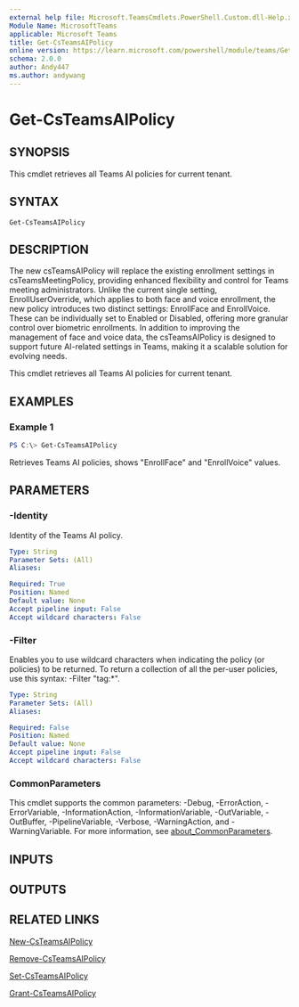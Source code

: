 ```yaml
---
external help file: Microsoft.TeamsCmdlets.PowerShell.Custom.dll-Help.xml
Module Name: MicrosoftTeams
applicable: Microsoft Teams
title: Get-CsTeamsAIPolicy
online version: https://learn.microsoft.com/powershell/module/teams/Get-CsTeamsAIPolicy
schema: 2.0.0
author: Andy447
ms.author: andywang
---
```


# Get-CsTeamsAIPolicy

## SYNOPSIS

This cmdlet retrieves all Teams AI policies for current tenant.

## SYNTAX

```
Get-CsTeamsAIPolicy
```

## DESCRIPTION

The new csTeamsAIPolicy will replace the existing enrollment settings in csTeamsMeetingPolicy, providing enhanced flexibility and control for Teams meeting administrators. Unlike the current single setting, EnrollUserOverride, which applies to both face and voice enrollment, the new policy introduces two distinct settings: EnrollFace and EnrollVoice. These can be individually set to Enabled or Disabled, offering more granular control over biometric enrollments. In addition to improving the management of face and voice data, the csTeamsAIPolicy is designed to support future AI-related settings in Teams, making it a scalable solution for evolving needs.

This cmdlet retrieves all Teams AI policies for current tenant.

## EXAMPLES

### Example 1
```powershell
PS C:\> Get-CsTeamsAIPolicy
```

Retrieves Teams AI policies, shows "EnrollFace" and "EnrollVoice" values.

## PARAMETERS

### -Identity
Identity of the Teams AI policy.

```yaml
Type: String
Parameter Sets: (All)
Aliases:

Required: True
Position: Named
Default value: None
Accept pipeline input: False
Accept wildcard characters: False
```

### -Filter
Enables you to use wildcard characters when indicating the policy (or policies) to be returned.
To return a collection of all the per-user policies, use this syntax: -Filter "tag:*".

```yaml
Type: String
Parameter Sets: (All)
Aliases:

Required: False
Position: Named
Default value: None
Accept pipeline input: False
Accept wildcard characters: False
```

### CommonParameters
This cmdlet supports the common parameters: -Debug, -ErrorAction, -ErrorVariable, -InformationAction, -InformationVariable, -OutVariable, -OutBuffer, -PipelineVariable, -Verbose, -WarningAction, and -WarningVariable. For more information, see [about_CommonParameters](https://go.microsoft.com/fwlink/?LinkID=113216).

## INPUTS

## OUTPUTS

## RELATED LINKS

[New-CsTeamsAIPolicy](New-CsTeamsAIPolicy.md)

[Remove-CsTeamsAIPolicy](Remove-CsTeamsAIPolicy.md)

[Set-CsTeamsAIPolicy](Set-CsTeamsAIPolicy.md)

[Grant-CsTeamsAIPolicy](Grant-CsTeamsAIPolicy.md)